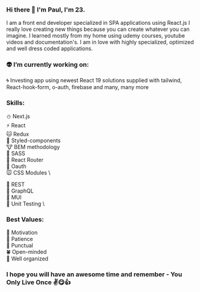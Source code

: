 ### Hi there 👋 I'm Paul, I'm 23.

I am a front end developer specialized in SPA applications using React.js I really love creating new things because you can create whatever you can imagine. I learned mostly from my home using udemy courses, youtube videos and documentation's. I am in love with highly specialized, optimized and well dress coded applications. 

### 👽 I’m currently working on: 
  🌀 Investing app using newest React 19 solutions supplied with tailwind, React-hook-form, o-auth, firebase and many, many more

### Skills:
  ⛄ Next.js \
  ⚡ React \
  🐱 Redux \
  🐹 Styled-components \
  🐮 BEM methodology \
  🐻 SASS \
  🐷 React Router \
  🐨 Oauth \
  🐭 CSS Modules \
 
  🐍 REST \
  🐰 GraphQL \
  🧪 MUI \
  🦋 Unit Testing \

### Best Values:
 💐 Motivation \
 🍃 Patience \
 🌳 Punctual \
 🍀 Open-minded \
 🍄 Well organized

### I hope you will have an awesome time and remember - You Only Live Once ✌️😋👍
